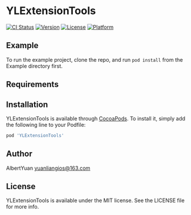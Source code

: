 # YLExtensionTools

[![CI Status](https://img.shields.io/travis/yuanliangios@163.com/YLExtensionTools.svg?style=flat)](https://travis-ci.org/yuanliangios@163.com/YLExtensionTools)
[![Version](https://img.shields.io/cocoapods/v/YLExtensionTools.svg?style=flat)](https://cocoapods.org/pods/YLExtensionTools)
[![License](https://img.shields.io/cocoapods/l/YLExtensionTools.svg?style=flat)](https://cocoapods.org/pods/YLExtensionTools)
[![Platform](https://img.shields.io/cocoapods/p/YLExtensionTools.svg?style=flat)](https://cocoapods.org/pods/YLExtensionTools)

## Example

To run the example project, clone the repo, and run `pod install` from the Example directory first.

## Requirements

## Installation

YLExtensionTools is available through [CocoaPods](https://cocoapods.org). To install
it, simply add the following line to your Podfile:

```ruby
pod 'YLExtensionTools'
```

## Author

AlbertYuan yuanliangios@163.com

## License

YLExtensionTools is available under the MIT license. See the LICENSE file for more info.
